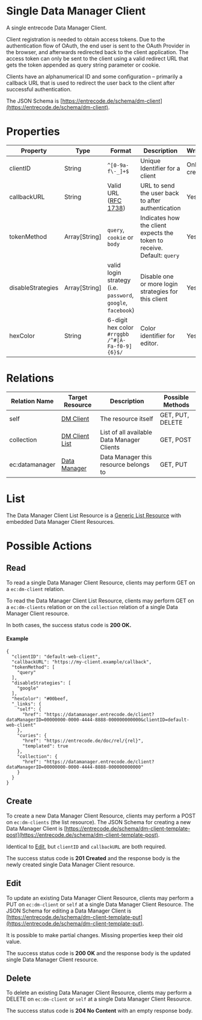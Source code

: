 # Single Data Manager Client
A single entrecode Data Manager Client.

Client registration is needed to obtain access tokens. Due to the authentication flow of OAuth, the end user is sent to the OAuth Provider in the browser, and afterwards redirected back to the client application. The access token can only be sent to the client using a valid redirect URL that gets the token appended as query string parameter or cookie.

Clients have an alphanumerical ID and some configuration – primarily a callback URL that is used to redirect the user back to the client after successful authentication.

The JSON Schema is [https://entrecode.de/schema/dm-client](https://entrecode.de/schema/dm-client).

# Properties

| Property | Type | Format | Description | Writable |
|----------|------|--------|-------------|----------|
|clientID  | String | `^[0-9a-f\-_]+$` | Unique Identifier for a client | Only on creation |
|callbackURL| String | Valid URL ([RFC 1738](http://www.rfc-base.org/txt/rfc-1738.txt)) | URL to send the user back to after authentication | Yes |
|tokenMethod| Array[String] | `query`, `cookie` or `body` | Indicates how the client expects the token to receive. Default: `query` | Yes |
|disableStrategies| Array[String] | valid login strategy (i.e. `password`, `google`, `facebook`) | Disable one or more login strategies for this client | Yes |
|hexColor|String|6-digit hex color `#rrggbb` `/^#[A-Fa-f0-9]{6}$/`|Color identifier for editor.|Yes|


# Relations

| Relation Name | Target Resource | Description |Possible Methods |
|---------------|-----------------|-------------|-----------------|
| self          | [DM Client](#)| The resource itself | GET, PUT, DELETE |
| collection    | [DM Client List](#list)| List of all available Data Manager Clients | GET, POST |
| ec:datamanager| [Data Manager](./datamanager/) | Data Manager this resource belongs to | GET, PUT |


# List

The Data Manager Client List Resource is a [Generic List Resource](/#generic-list-resources) with embedded Data Manager Client Resources.

# Possible Actions

## Read

To read a single Data Manager Client Resource, clients may perform GET on a `ec:dm-client` relation.

To read the Data Manager Client List Resource, clients may perform GET on a `ec:dm-clients` relation or on the `collection` relation of a single Data Manager Client resource.

In both cases, the success status code is **200 OK.**


#### Example
```
{
  "clientID": "default-web-client",
  "callbackURL": "https://my-client.example/callback",
  "tokenMethod": [
    "query"
  ],
  "disableStrategies": [
    "google"
  ],
  "hexColor": "#00beef,
  "_links": {
    "self": {
      "href": "https://datamanager.entrecode.de/client?dataManagerID=00000000-0000-4444-8888-000000000000&clientID=default-web-client"
    },
    "curies": {
      "href": "https://entrecode.de/doc/rel/{rel}",
      "templated": true
    },
    "collection": {
      "href": "https://datamanager.entrecode.de/client?dataManagerID=00000000-0000-4444-8888-000000000000"
    }
  }
}
```


## Create

To create a new Data Manager Client Resource, clients may perform a POST on `ec:dm-clients` (the list resource). The JSON Schema for creating a new Data Manager Client is [https://entrecode.de/schema/dm-client-template-post](https://entrecode.de/schema/dm-client-template-post). 

Identical to [Edit](#edit), but `clientID` and `callbackURL` are both required. 

The success status code is **201 Created** and the response body is the newly created single Data Manager Client resource.


## Edit

To update an existing Data Manager Client Resource, clients may perform a PUT on `ec:dm-client` or `self` at a single Data Manager Client Resource. The JSON Schema for editing a Data Manager Client is [https://entrecode.de/schema/dm-client-template-put](https://entrecode.de/schema/dm-client-template-put). 

It is possible to make partial changes. Missing properties keep their old value.

The success status code is **200 OK** and the response body is the updated single Data Manager Client resource.


## Delete

To delete an existing Data Manager Client Resource, clients may perform a DELETE on `ec:dm-client` or `self` at a single Data Manager Client Resource. 

The success status code is **204 No Content** with an empty response body.

